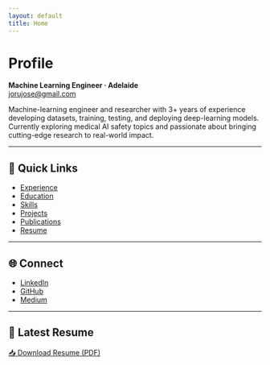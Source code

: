 ```yaml
---
layout: default
title: Home
---
```


# Profile

**Machine Learning Engineer · Adelaide**  
 [jorujose@gmail.com](mailto:jorujose@gmail.com)

Machine-learning engineer and researcher with 3+ years of experience developing datasets, training, testing, and deploying deep-learning models. Currently exploring medical AI safety topics and passionate about bringing cutting-edge research to real-world impact.

---

## 🔗 Quick Links

- [Experience](/experience)
- [Education](/education) 
- [Skills](/skills)
- [Projects](/projects)
- [Publications](/publications)
- [Resume](/resume)

---

## 🌐 Connect

- [LinkedIn](https://www.linkedin.com/in/george-v-jose-5bb726156/) <!-- Update with your actual LinkedIn -->
- [GitHub](https://github.com/georgevjose)
- [Medium](https://medium.com/@GeorgeVJose)

---

## 📄 Latest Resume

[📥 Download Resume (PDF)](George%20Jose%20Resume%20July.pdf)


